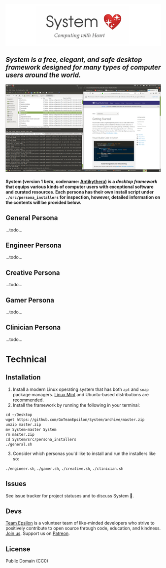 ![IMG](./src/assets/logo.png)

## _System is a free, elegant, and safe desktop framework designed for many types of computer users around the world._

![IMG](./screens.gif)

#### System (version 1 *beta*, codename: [Antikythera](https://en.wikipedia.org/wiki/Antikythera_mechanism))  is a _desktop framework_ that equips various kinds of computer users with exceptional software and curated resources. Each persona has their own install script under `./src/persona_installers` for inspection, however, detailed information on the contents will be provided below.

## General Persona
...todo...

## Engineer Persona
...todo...

## Creative Persona
...todo...

## Gamer Persona
...todo...

## Clinician Persona
...todo...

# Technical

## Installation

1. Install a modern Linux operating system that has both `apt` and `snap` package managers. [Linux Mint](https://blog.linuxmint.com/?p=3597) and Ubuntu-based distributions are recommended.
2. Install the framework by running the following in your terminal:

```
cd ~/Desktop
wget https://github.com/GoTeamEpsilon/System/archive/master.zip
unzip master.zip
mv System-master System
rm master.zip
cd System/src/persona_installers
./general.sh
```

3. Consider which personas you'd like to install and run the installers like so:

`./engineer.sh`, `./gamer.sh`, `./creative.sh`, `./clinician.sh`


## Issues

See issue tracker for project statuses and to discuss System 💖.


## Devs

[Team Epsilon](https://github.com/GoTeamEpsilon/purpose) is a volunteer team of like-minded developers who strive to positively contribute to open source through code, education, and kindness. [Join us](https://github.com/GoTeamEpsilon/purpose/issues/new). Support us on [Patreon](https://www.patreon.com/matthewvi).


## License

Public Domain (CC0)
